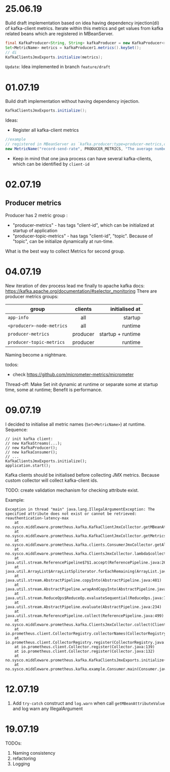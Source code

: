 # 25.06.19
Build draft implementation based on idea having dependency injection(di) of kafka-client metrics.
Iterate within this metrics and get values from kafka related beans which are registered in MBeanServer.
```java
final KafkaProducer<String, String> kafkaProducer = new KafkaProducer<>(getProducerProps(id1));
Set<MetricName> metrics = kafkaProducer1.metrics().keySet();
// di
KafkaClientsJmxExports.initialize(metrics);
```  

`Update`: Idea implemented in branch `feature/draft`

# 01.07.19
Build draft implementation without having dependency injection. 
```java
KafkaClientsJmxExports.initialize();
```
Ideas: 
* Register all kafka-client metrics
```java
//example
// registered in MBeanServer as `kafka.producer:type=producer-metrics,client-id=2312-123432-5345`
new MetricName("record-send-rate", PRODUCER_METRICS, "The average number of records sent per second.",new HashMap<>())
``` 
* Keep in mind that one java process can have several kafka-clients, which can be identified by `client-id`

# 02.07.19
## Producer metrics 
Producer has 2 metric group : 
* "producer-metrics" - has tags "client-id", which can be initialized at startup of application
* "producer-topic-metrics" - has tags "client-id", "topic". Because of "topic", can be initialize dynamically at run-time.

What is the best way to collect Metrics for second group.   

# 04.07.19
New iteration of dev process lead me finally to apache kafka docs: https://kafka.apache.org/documentation/#selector_monitoring 
There are producer metrics groups:

| group                           | clients       | initialised at    |
| -------------                   |:-------------:|             -----:|
| `app-info`                      | all           | startup           |
| `<producer>-node-metrics`       | all           | runtime           |
| `producer-metrics`              | producer      | startup + runtime |
| `producer-topic-metrics`        | producer      | runtime           |

Naming become a nightmare. 

todos:
* check https://github.com/micrometer-metrics/micrometer 

Thread-off:
Make Set<MetricName> init dynamic at runtime or separate some at startup time, some at runtime;
Benefit is performance. 
  
# 09.07.19
I decided to initialise all metric names (`Set<MetricName>`) at runtime.
Sequence:
```
// init kafka client:
// new KafkaStreams(...);
// new KafkaProducer();
// new kafkaConsumer();
// ...
KafkaClientsJmxExports.initialize();
application.start();
``` 
Kafka clients should be initialised before collecting JMX metrics. 
Because custom collector will collect kafka-client ids.

TODO: create validation mechanism for checking attribute exist.  
 
Example:
```
Exception in thread "main" java.lang.IllegalArgumentException: The specified attribute does not exist or cannot be retrieved: reauthentication-latency-max
	at no.sysco.middleware.prometheus.kafka.KafkaClientJmxCollector.getMBeanAttributeValue(KafkaClientJmxCollector.java:133)
	at no.sysco.middleware.prometheus.kafka.KafkaClientJmxCollector.getMetricsPerClient(KafkaClientJmxCollector.java:154)
	at no.sysco.middleware.prometheus.kafka.clients.ConsumerJmxCollector.getAllMetrics(ConsumerJmxCollector.java:77)
	at no.sysco.middleware.prometheus.kafka.ClientsJmxCollector.lambda$collect$0(ClientsJmxCollector.java:63)
	at java.util.stream.ReferencePipeline$7$1.accept(ReferencePipeline.java:267)
	at java.util.ArrayList$ArrayListSpliterator.forEachRemaining(ArrayList.java:1382)
	at java.util.stream.AbstractPipeline.copyInto(AbstractPipeline.java:481)
	at java.util.stream.AbstractPipeline.wrapAndCopyInto(AbstractPipeline.java:471)
	at java.util.stream.ReduceOps$ReduceOp.evaluateSequential(ReduceOps.java:708)
	at java.util.stream.AbstractPipeline.evaluate(AbstractPipeline.java:234)
	at java.util.stream.ReferencePipeline.collect(ReferencePipeline.java:499)
	at no.sysco.middleware.prometheus.kafka.ClientsJmxCollector.collect(ClientsJmxCollector.java:64)
	at io.prometheus.client.CollectorRegistry.collectorNames(CollectorRegistry.java:100)
	at io.prometheus.client.CollectorRegistry.register(CollectorRegistry.java:50)
	at io.prometheus.client.Collector.register(Collector.java:139)
	at io.prometheus.client.Collector.register(Collector.java:132)
	at no.sysco.middleware.prometheus.kafka.KafkaClientsJmxExports.initialize(KafkaClientsJmxExports.java:8)
	at no.sysco.middleware.prometheus.kafka.example.Consumer.main(Consumer.java:32)
```

# 12.07.19
1. Add `try-catch` construct and `log.warn` when call `getMBeanAttributeValue` and log warn any IllegalArgument 

# 19.07.19
TODOs: 
1. Naming consistency
2. refactoring
3. Logging
